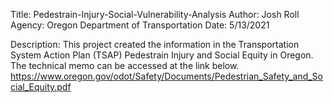 Title: Pedestrain-Injury-Social-Vulnerability-Analysis
Author: Josh Roll
Agency: Oregon Department of Transportation
Date: 5/13/2021

Description:
This project created the information in the Transportation System Action Plan (TSAP) Pedestrain Injury and Social Equity in Oregon.  The technical memo can be accessed at the link below.
https://www.oregon.gov/odot/Safety/Documents/Pedestrian_Safety_and_Social_Equity.pdf
